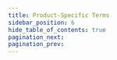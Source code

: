 ```yaml
---
title: Product-Specific Terms
sidebar_position: 6
hide_table_of_contents: true
pagination_next:
pagination_prev:
---
```


<DocCardList />